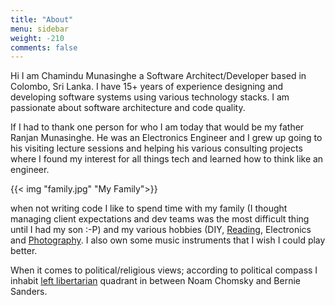 ```yaml
---
title: "About"
menu: sidebar
weight: -210
comments: false
---
```


Hi I am Chamindu Munasinghe a Software Architect/Developer based in Colombo, Sri Lanka. I have 15+
years of experience designing and developing software systems using various technology stacks. I am passionate about software architecture and code quality.

If I had to thank one person for who I am today that would be my father Ranjan Munasinghe. He was 
an Electronics Engineer and I grew up going to his visiting lecture sessions and helping his various consulting projects where I found my interest for all things tech and learned how to think like an engineer.

{{< img "family.jpg" "My Family">}}


when not writing code I like to spend time with my family (I thought managing client expectations and dev teams was the most difficult thing until I had my son :-P) and my various hobbies (DIY, [Reading](https://www.goodreads.com/user/show/1443073-chamindu), Electronics and [Photography](https://www.flickr.com/photos/chamindu/). I also own some music instruments that I wish I could play better.

When it comes to political/religious views; according to political compass I inhabit [left libertarian](https://www.politicalcompass.org/certificate?pname=Chamindu+Munasinghe&ec=-6.75&soc=-6.0) quadrant in between Noam Chomsky and Bernie Sanders. 